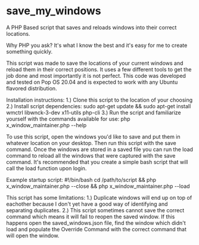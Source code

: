 # save_my_windows
A PHP Based script that saves and reloads windows into their correct locations.

Why PHP you ask? It's what I know the best and it's easy for me to create something quickly.

This script was made to save the locations of your current windows and reload them in their correct positions. It uses a few different tools to get the job done and most importantly it is not perfect.
This code was developed and tested on Pop OS 20.04 and is expected to work with any Ubuntu flavored distribution.

Installation instructions:
    1.) Clone this script to the location of your choosing
    2.) Install script dependencies:
    sudo apt-get update && sudo apt-get install wmctrl libwnck-3-dev x11-utils php-cli
    3.) Run the script and familiarize yourself with the commands available for use:
        php x_window_maintainer.php --help

To use this script, open the windows you'd like to save and put them in whatever location on your desktop. Then run this script with the save command.
Once the windows are stored in a saved file you can run the load command to reload all the windows that were captured with the save command.
It's recommended that you create a simple bash script that will call the load function upon login.

Example startup script:
#!/bin/bash
cd /path/to/script && php x_window_maintainer.php --close && php x_window_maintainer.php --load

This script has some limitations:
1.) Duplicate windows will end up on top of eachother because I don't yet have a good way of identifying and separating duplicates.
2.) This script sometimes cannot save the correct command which means it will fail to reopen the saved window.
        If this happens open the saved_windows.json file, find the window which didn't load and populate the Override Command with the correct command that will open the window.